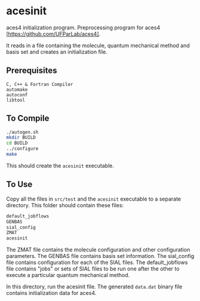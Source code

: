 acesinit
========

aces4 initialization program.
Preprocessing program for aces4 [https://github.com/UFParLab/aces4].

It reads in a file containing the molecule, quantum mechanical method and basis set and creates an initialization file.

Prerequisites
-------------
```
C, C++ & Fortran Compiler
automake
autoconf
libtool
```

To Compile
----------
```BASH
./autogen.sh
mkdir BUILD
cd BUILD
../configure
make 
```
This should create the ```acesinit``` executable.

To Use
------
Copy all the files in ```src/test``` and the ```acesinit``` executable to a separate directory. This folder should contain these files:
```BASH
default_jobflows
GENBAS
sial_config
ZMAT
acesinit
```
The ZMAT file contains the molecule configuration and other configuration parameters.
The GENBAS file contains basis set information.
The sial_config file contains configuration for each of the SIAL files.
The default_jobflows file contains "jobs" or sets of SIAL files to be run one after the other to execute a particular quantum mechanical method.

In this directory, run the acesinit file.
The generated ```data.dat``` binary file contains initialization data for aces4.

